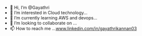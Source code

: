 - 👋 Hi, I’m @Gayathri
- 👀 I’m interested in Cloud technology...
- 🌱 I’m currently learning AWS and devops...
- 💞️ I’m looking to collaborate on ...
- 📫 How to reach me ...www.linkedin.com/in/gayathrikannan03

<!---
Mangalam03/Mangalam03 is a ✨ special ✨ repository because its `README.md` (this file) appears on your GitHub profile.
You can click the Preview link to take a look at your changes.
--->
